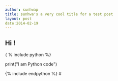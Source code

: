 ```yaml
---
author: sunhwap
title: sunhwa's a very cool title for a test post
layout: post
date:2014-02-19
---
```


## Hi !

{ % include python %}

print("I am Python code")

{% include endpython %} # 